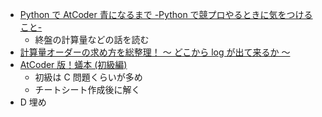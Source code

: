 - [Python で AtCoder 青になるまで -Python で競プロやるときに気をつけること-](https://qiita.com/Kentaro_okumura/items/a6917572756a2e3c0da9)
  - 終盤の計算量などの話を読む
- [計算量オーダーの求め方を総整理！ 〜 どこから log が出て来るか 〜](https://qiita.com/drken/items/872ebc3a2b5caaa4a0d0)
- [AtCoder 版！蟻本 (初級編)](https://qiita.com/drken/items/e77685614f3c6bf86f44)
  - 初級は C 問題くらいが多め
  - チートシート作成後に解く
- D 埋め
